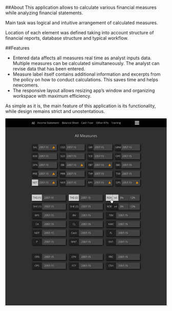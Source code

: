 ##About
This application allows to calculate various financial measures while analyzing financial statements.

Main task was logical and intuitive arrangement of calculated measures.

Location of each element was defined taking into account structure of financial reports, database structure and typical workflow.

##Features
+ Entered data affects all measures real time as analyst inputs data. Multiple measures can be calculated simultaneously. The analyst can revise data that has been entered.
+ Measure label itself contains additional information and excerpts from the policy on how to conduct calculations. This saves time and helps newcomers.
+ The responsive layout allows resizing app’s window and organizing workspace with maximum efficiency.

As simple as it is, the main feature of this application is its functionality,
while design remains strict and unostentatious.


![The Design](/Design-01.jpg)

